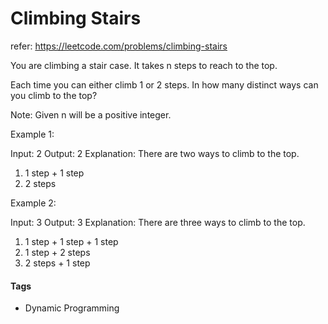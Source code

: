 

# Climbing Stairs
refer: https://leetcode.com/problems/climbing-stairs

You are climbing a stair case. It takes n steps to reach to the top.

Each time you can either climb 1 or 2 steps. In how many distinct ways can you climb to the top?

Note: Given n will be a positive integer.

Example 1:

Input: 2
Output: 2
Explanation: There are two ways to climb to the top.
1. 1 step &#43; 1 step
2. 2 steps


Example 2:

Input: 3
Output: 3
Explanation: There are three ways to climb to the top.
1. 1 step &#43; 1 step &#43; 1 step
2. 1 step &#43; 2 steps
3. 2 steps &#43; 1 step




#### Tags

- Dynamic Programming



